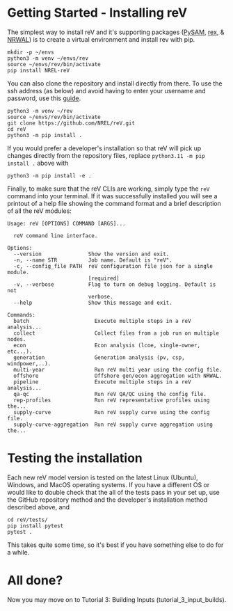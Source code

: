 # Getting Started - Installing reV

The simplest way to install reV and it's supporting packages ([PySAM](https://github.com/NREL/pysam), [rex](https://github.com/NREL/rex), & [NRWAL](https://github.com/NREL/NRWAL)) is to create a virtual environment and install rev with pip.

```
mkdir -p ~/envs
python3 -m venv ~/envs/rev
source ~/envs/rev/bin/activate
pip install NREL-reV
```

You can also clone the repository and install directly from there. To use the ssh address (as below) and avoid having to enter your username and password, use this [guide](https://docs.github.com/en/authentication/connecting-to-github-with-ssh/adding-a-new-ssh-key-to-your-github-account). 
```
python3 -m venv ~/rev
source ~/envs/rev/bin/activate
git clone https://github.com/NREL/reV.git
cd reV
python3 -m pip install .
```

If you would prefer a developer's installation so that reV will pick up changes directly from the repository files, replace `python3.11 -m pip install .` above with 
```
python3 -m pip install -e .
```

Finally, to make sure that the reV CLIs are working, simply type the ```reV``` command into your terminal. If it was successfully installed you will see a printout of a help file showing the command format and a brief description of all the reV modules:

```
Usage: reV [OPTIONS] COMMAND [ARGS]...

  reV command line interface.

Options:
  --version               Show the version and exit.
  -n, --name STR          Job name. Default is "reV".
  -c, --config_file PATH  reV configuration file json for a single module.
                          [required]
  -v, --verbose           Flag to turn on debug logging. Default is not
                          verbose.
  --help                  Show this message and exit.

Commands:
  batch                     Execute multiple steps in a reV analysis...
  collect                   Collect files from a job run on multiple nodes.
  econ                      Econ analysis (lcoe, single-owner, etc...).
  generation                Generation analysis (pv, csp, windpower,..).
  multi-year                Run reV multi year using the config file.
  offshore                  Offshore gen/econ aggregation with NRWAL.
  pipeline                  Execute multiple steps in a reV analysis...
  qa-qc                     Run reV QA/QC using the config file.
  rep-profiles              Run reV representative profiles using the...
  supply-curve              Run reV supply curve using the config file.
  supply-curve-aggregation  Run reV supply curve aggregation using the...
```

# Testing the installation

Each new reV model version is tested on the latest Linux (Ubuntu), Windows, and MacOS operating systems. If you have a different OS or would like to double check that the all of the tests pass in your set up, use the GitHub repository method and the developer's installation method described above, and 
```
cd reV/tests/
pip install pytest
pytest .
```
This takes quite some time, so it's best if you have something else to do for a while.


# All done?
Now you may move on to Tutorial 3: Building Inputs (tutorial_3_input_builds).
